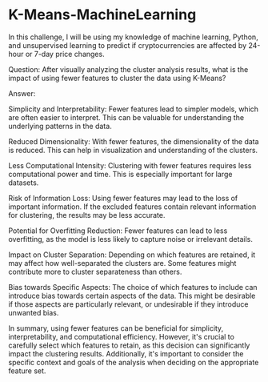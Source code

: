 # K-Means-MachineLearning

In this challenge, I will be using my knowledge of machine learning, Python, and unsupervised learning to predict if cryptocurrencies are affected by 24-hour or 7-day price changes.


Question: After visually analyzing the cluster analysis results, what is the impact of using fewer features to cluster the data using K-Means?

Answer:

Simplicity and Interpretability: Fewer features lead to simpler models, which are often easier to interpret. This can be valuable for understanding the underlying patterns in the data.

Reduced Dimensionality: With fewer features, the dimensionality of the data is reduced. This can help in visualization and understanding of the clusters.

Less Computational Intensity: Clustering with fewer features requires less computational power and time. This is especially important for large datasets.

Risk of Information Loss: Using fewer features may lead to the loss of important information. If the excluded features contain relevant information for clustering, the results may be less accurate.

Potential for Overfitting Reduction: Fewer features can lead to less overfitting, as the model is less likely to capture noise or irrelevant details.

Impact on Cluster Separation: Depending on which features are retained, it may affect how well-separated the clusters are. Some features might contribute more to cluster separateness than others.

Bias towards Specific Aspects: The choice of which features to include can introduce bias towards certain aspects of the data. This might be desirable if those aspects are particularly relevant, or undesirable if they introduce unwanted bias.

In summary, using fewer features can be beneficial for simplicity, interpretability, and computational efficiency. However, it's crucial to carefully select which features to retain, as this decision can significantly impact the clustering results. Additionally, it's important to consider the specific context and goals of the analysis when deciding on the appropriate feature set.
